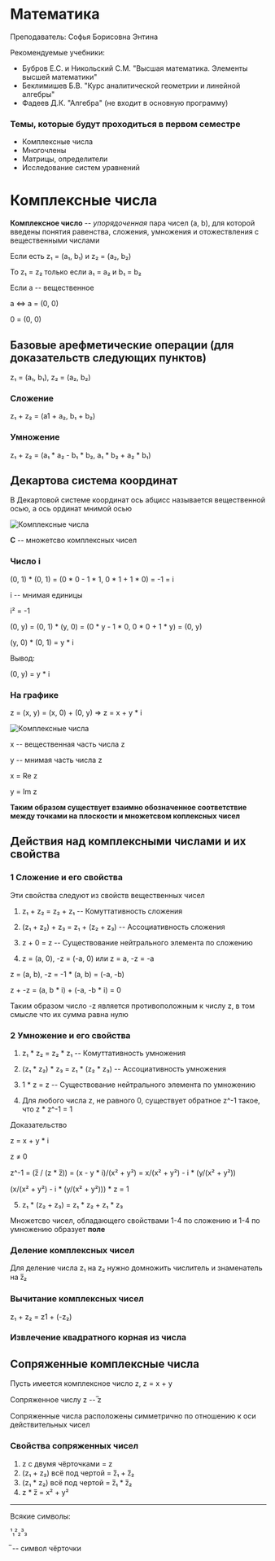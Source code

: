 # Математика

Преподаватель: Софья Борисовна Энтина

Рекомендуемые учебники:

* Бубров Е.С. и Никольский С.М. "Высшая математика. Элементы высшей математики"
* Беклимишев Б.В. "Курс аналитической геометрии и линейной алгебры"
* Фадеев Д.К. "Алгебра" (не входит в основную программу)

### Темы, которые будут проходиться в первом семестре

* Комплексные числа
* Многочлены
* Матрицы, определители
* Исследование систем уравнений

# Комплексные числа


**Комплексное число** -- _упорядоченная_ пара чисел (a, b), для которой введены понятия равенства, сложения, умножения и отожествления с вещественными числами

Если есть z₁ = (a₁, b₁) и z₂ = (a₂, b₂)

То z₁ = z₂ только если a₁ = a₂ и b₁ = b₂

Если a --  вещественное

a <=> a = (0, 0)

0 = (0, 0)

## Базовые арефметические операции (для доказательств следующих пунктов)

z₁ = (a₁, b₁), z₂ = (a₂, b₂)

### Сложение

z₁ + z₂ = (a1 + a₂, b₁ + b₂)

### Умножение

z₁ + z₂ = (a₁ * a₂ - b₁ * b₂, a₁ * b₂ + a₂ * b₁)


## Декартова система координат

В Декартовой системе координат ось абцисс называется вещественной осью, а ось ординат мнимой осью

![Комплексные числа](/assets/complex-numbers-intro.png)

**C** -- множетсво комплексных чисел

### Число i

(0, 1) * (0, 1) = (0 * 0 - 1 * 1, 0 * 1 + 1 * 0) = -1 = i

i -- мнимая единицы

i² = -1


(0, y) = (0, 1) * (y, 0) = (0 * y - 1 * 0, 0 * 0 + 1 * y) = (0, y)

(y, 0) * (0, 1) = y * i

Вывод:

(0, y) = y * i

### На графике

z = (x, y) = (x, 0) + (0, y) => z = x + y * i

![Комплексные числа](/assets/complex-numbers-intro2.png)

x -- вещественная часть числа z

y -- мнимая часть числа z

x = Re z

y = Im z

**Таким образом существует взаимно обозначенное соответствие между точками на плоскости и множетсвом коплексных чисел**

## Действия над комплексными числами и их свойства

### 1 Сложение и его свойства

Эти свойства следуют из свойств вещественных чисел

1. z₁ + z₂ = z₂ + z₁ -- Комуттативность сложения

2. (z₁ + z₂) + z₃ = z₁ + (z₂ + z₃) -- Ассоциативность сложения

3. z + 0 = z -- Существование нейтрального элемента по сложению

4. z = (a, 0), -z = (-a, 0) или z = a, -z = -a 

  z = (a, b), -z = -1 * (a, b) = (-a, -b)

  z + -z = (a, b * i) + (-a, -b * i) = 0

  Таким образом число -z является противоположным к числу z, в том смысле что их сумма равна нулю
  

### 2 Умножение и его свойства

1. z₁ * z₂ = z₂ * z₁ -- Комуттативность умножения

2. (z₁ * z₂) * z₃ = z₁ * (z₂ * z₃) -- Ассоциативность умножения

3. 1 * z = z -- Существование нейтрального элемента по умножению

4. Для любого числа z, не равного 0, существует обратное z^-1 такое, что z * z^-1 = 1
  
  Доказательство

  z = x + y * i
  
  z ≠ 0

  z^-1 = (z̅ / (z * z̅)) = (x - y * i)/(x² + y²) = x/(x² + y²) - i * (y/(x² + y²)) 

  (x/(x² + y²) - i * (y/(x² + y²))) * z  = 1

5. z₁ * (z₂ + z₃) = z₁ * z₂ + z₁ * z₃

Множетсво чисел, обладающего свойствами 1-4 по сложению и 1-4 по умножению образует **поле**

### Деление комплексных чисел

Для деление числа z₁ на z₂ нужно домножить числитель и знаменатель на z̅₂

### Вычитание комплексных чисел

z₁ + z₂ = z1 + (-z₂)

### Извлечение квадратного корная из числа

## Сопряженные комплексные числа

Пусть имеется комплексное число z, z = x + y

Сопряженное числу z -- ̅z

Сопряженные числа расположены симметрично по отношению к оси действительных чисел

### Свойства сопряженных чисел


1. z с двумя чёрточками = z
2. (z₁ + z₂) всё под чертой = z̅₁ + z̅₂
3. (z₁ * z₂) всё под чертой = z̅₁ * z̅₂
4. z * z̅ = x² + y²

---

Всякие символы:

¹₁²₂³₃

 ̅  -- символ чёрточки
